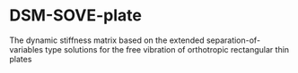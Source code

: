 # DSM-SOVE-plate
The dynamic stiffness matrix based on the extended separation-of-variables type solutions for the free vibration of orthotropic rectangular thin plates
